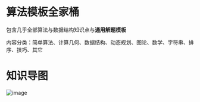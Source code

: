 # 算法模板全家桶

包含几乎全部算法与数据结构知识点与**通用解题模板**

内容分类：简单算法、计算几何、数据结构、动态规划、图论、数学、字符串、排序、技巧、其它

# 知识导图

![image](https://github.com/ZY16263646566679/Templates/assets/118327380/fe4a57b8-ebe8-4cfb-9881-229568c3f1eb)
